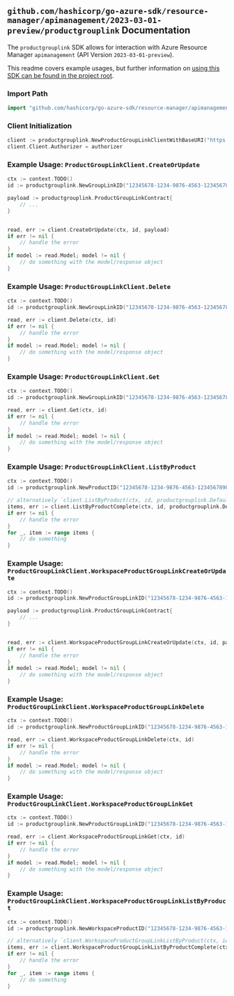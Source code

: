 
## `github.com/hashicorp/go-azure-sdk/resource-manager/apimanagement/2023-03-01-preview/productgrouplink` Documentation

The `productgrouplink` SDK allows for interaction with Azure Resource Manager `apimanagement` (API Version `2023-03-01-preview`).

This readme covers example usages, but further information on [using this SDK can be found in the project root](https://github.com/hashicorp/go-azure-sdk/tree/main/docs).

### Import Path

```go
import "github.com/hashicorp/go-azure-sdk/resource-manager/apimanagement/2023-03-01-preview/productgrouplink"
```


### Client Initialization

```go
client := productgrouplink.NewProductGroupLinkClientWithBaseURI("https://management.azure.com")
client.Client.Authorizer = authorizer
```


### Example Usage: `ProductGroupLinkClient.CreateOrUpdate`

```go
ctx := context.TODO()
id := productgrouplink.NewGroupLinkID("12345678-1234-9876-4563-123456789012", "example-resource-group", "serviceName", "productId", "groupLinkId")

payload := productgrouplink.ProductGroupLinkContract{
	// ...
}


read, err := client.CreateOrUpdate(ctx, id, payload)
if err != nil {
	// handle the error
}
if model := read.Model; model != nil {
	// do something with the model/response object
}
```


### Example Usage: `ProductGroupLinkClient.Delete`

```go
ctx := context.TODO()
id := productgrouplink.NewGroupLinkID("12345678-1234-9876-4563-123456789012", "example-resource-group", "serviceName", "productId", "groupLinkId")

read, err := client.Delete(ctx, id)
if err != nil {
	// handle the error
}
if model := read.Model; model != nil {
	// do something with the model/response object
}
```


### Example Usage: `ProductGroupLinkClient.Get`

```go
ctx := context.TODO()
id := productgrouplink.NewGroupLinkID("12345678-1234-9876-4563-123456789012", "example-resource-group", "serviceName", "productId", "groupLinkId")

read, err := client.Get(ctx, id)
if err != nil {
	// handle the error
}
if model := read.Model; model != nil {
	// do something with the model/response object
}
```


### Example Usage: `ProductGroupLinkClient.ListByProduct`

```go
ctx := context.TODO()
id := productgrouplink.NewProductID("12345678-1234-9876-4563-123456789012", "example-resource-group", "serviceName", "productId")

// alternatively `client.ListByProduct(ctx, id, productgrouplink.DefaultListByProductOperationOptions())` can be used to do batched pagination
items, err := client.ListByProductComplete(ctx, id, productgrouplink.DefaultListByProductOperationOptions())
if err != nil {
	// handle the error
}
for _, item := range items {
	// do something
}
```


### Example Usage: `ProductGroupLinkClient.WorkspaceProductGroupLinkCreateOrUpdate`

```go
ctx := context.TODO()
id := productgrouplink.NewProductGroupLinkID("12345678-1234-9876-4563-123456789012", "example-resource-group", "serviceName", "workspaceId", "productId", "groupLinkId")

payload := productgrouplink.ProductGroupLinkContract{
	// ...
}


read, err := client.WorkspaceProductGroupLinkCreateOrUpdate(ctx, id, payload)
if err != nil {
	// handle the error
}
if model := read.Model; model != nil {
	// do something with the model/response object
}
```


### Example Usage: `ProductGroupLinkClient.WorkspaceProductGroupLinkDelete`

```go
ctx := context.TODO()
id := productgrouplink.NewProductGroupLinkID("12345678-1234-9876-4563-123456789012", "example-resource-group", "serviceName", "workspaceId", "productId", "groupLinkId")

read, err := client.WorkspaceProductGroupLinkDelete(ctx, id)
if err != nil {
	// handle the error
}
if model := read.Model; model != nil {
	// do something with the model/response object
}
```


### Example Usage: `ProductGroupLinkClient.WorkspaceProductGroupLinkGet`

```go
ctx := context.TODO()
id := productgrouplink.NewProductGroupLinkID("12345678-1234-9876-4563-123456789012", "example-resource-group", "serviceName", "workspaceId", "productId", "groupLinkId")

read, err := client.WorkspaceProductGroupLinkGet(ctx, id)
if err != nil {
	// handle the error
}
if model := read.Model; model != nil {
	// do something with the model/response object
}
```


### Example Usage: `ProductGroupLinkClient.WorkspaceProductGroupLinkListByProduct`

```go
ctx := context.TODO()
id := productgrouplink.NewWorkspaceProductID("12345678-1234-9876-4563-123456789012", "example-resource-group", "serviceName", "workspaceId", "productId")

// alternatively `client.WorkspaceProductGroupLinkListByProduct(ctx, id, productgrouplink.DefaultWorkspaceProductGroupLinkListByProductOperationOptions())` can be used to do batched pagination
items, err := client.WorkspaceProductGroupLinkListByProductComplete(ctx, id, productgrouplink.DefaultWorkspaceProductGroupLinkListByProductOperationOptions())
if err != nil {
	// handle the error
}
for _, item := range items {
	// do something
}
```
